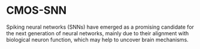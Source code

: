 # CMOS-SNN
Spiking neural networks (SNNs) have emerged as a  promising candidate for the next generation of neural  networks, mainly due to their alignment with biological neuron function, which may help to uncover brain mechanisms.
